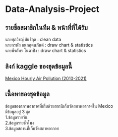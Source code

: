 # Data-Analysis-Project

## รายชื่อสมาชิกในทีม & หน้าที่ที่ได้รับ  
นายศุภวิชญ์ ขันธิกุล : clean data  
นายกรพัส ธนกฤตนภันต์ : draw chart & statistics  
นายพีรถัทร โนตาปิง : draw chart & statistics  

## ลิงก์ kaggle ของชุดข้อมูลนี้  
[Mexico Hourly Air Pollution (2010-2021)](https://www.kaggle.com/datasets/elianaj/mexico-air-quality-dataset)

## เนื้อหาของชุดข้อมูล

ข้อมูลของสภาพอากาศที่เก็บด้วยสถานีเก็บวัดสภาพอากาศใน Mexico  
มีข้อมูลอยู่ 3 ชุด  
1.ข้อมูลรายวัน  
2.ข้อมูลรายชั่วโมง  
3.ข้อมูลสถานที่เก็บวัดสภาพอากาศ  
